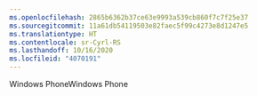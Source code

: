 ```yaml
---
ms.openlocfilehash: 2865b6362b37ce63e9993a539cb860f7c7f25e37
ms.sourcegitcommit: 11a61db54119503e82faec5f99c4273e8d1247e5
ms.translationtype: HT
ms.contentlocale: sr-Cyrl-RS
ms.lasthandoff: 10/16/2020
ms.locfileid: "4070191"
---
```

<span data-ttu-id="964d8-101">Windows Phone</span><span class="sxs-lookup"><span data-stu-id="964d8-101">Windows Phone</span></span>